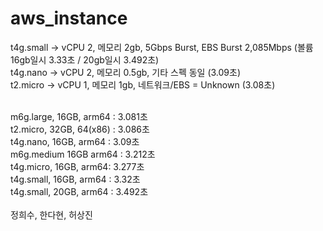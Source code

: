 # aws_instance

t4g.small -> vCPU 2, 메모리 2gb, 5Gbps Burst, EBS Burst 2,085Mbps (볼륨 16gb일시 3.33초 / 20gb일시 3.492초)
<br/>
t4g.nano -> vCPU 2, 메모리 0.5gb, 기타 스펙 동일 (3.09초)
<br/>
t2.micro -> vCPU 1, 메모리 1gb, 네트워크/EBS = Unknown (3.08초)

<br/>
m6g.large, 16GB, arm64 : 3.081초
<br/>
t2.micro, 32GB, 64(x86) : 3.086초 
<br/>
t4g.nano, 16GB, arm64 : 3.09초 
<br/>
m6g.medium 16GB arm64 : 3.212초
<br/>
t4g.micro, 16GB, arm64: 3.277초 
<br/>
t4g.small, 16GB, arm64 : 3.32초 
<br/>
t4g.small, 20GB, arm64 : 3.492초

<br/>
<br/>
정희수, 한다현, 허상진


